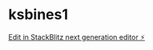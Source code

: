 # ksbines1

[Edit in StackBlitz next generation editor ⚡️](https://stackblitz.com/~/github.com/wiemsolutions/ksbines1)